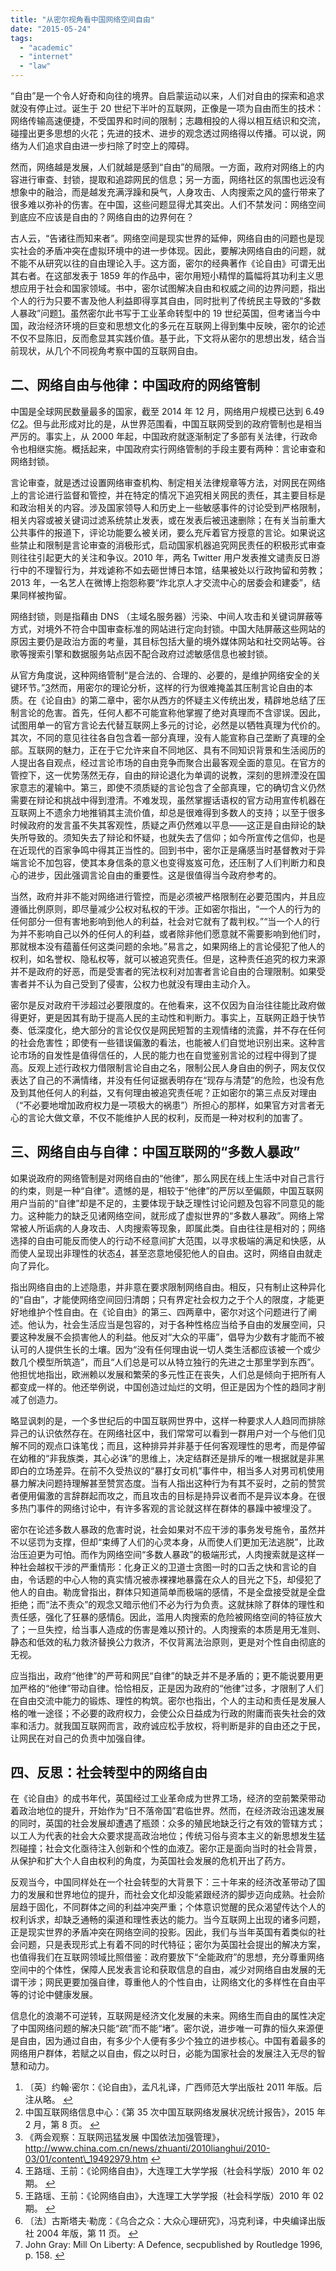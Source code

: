 ```yaml
---
title: "从密尔视角看中国网络空间自由"
date: "2015-05-24"
tags:
  - "academic"
  - "internet"
  - "law"
---
```


“自由”是一个令人好奇和向往的境界。自启蒙运动以来，人们对自由的探索和追求就没有停止过。诞生于 20 世纪下半叶的互联网，正像是一项为自由而生的技术：网络传输高速便捷，不受国界和时间的限制；志趣相投的人得以相互结识和交流，碰撞出更多思想的火花；先进的技术、进步的观念透过网络得以传播。可以说，网络为人们追求自由进一步扫除了时空上的障碍。

然而，网络越是发展，人们就越是感到“自由”的局限。一方面，政府对网络上的内容进行审查、封锁，提取和追踪网民的信息；另一方面，网络社区的氛围也远没有想象中的融洽，而是越发充满浮躁和戾气，人身攻击、人肉搜索之风的盛行带来了很多难以弥补的伤害。在中国，这些问题显得尤其突出。人们不禁发问：网络空间到底应不应该是自由的？网络自由的边界何在？

古人云，“告诸往而知来者”。网络空间是现实世界的延伸，网络自由的问题也是现实社会的矛盾冲突在虚拟环境中的进一步体现。因此，要解决网络自由的问题，就不能不从研究以往的自由理论入手。这方面，密尔的经典著作《论自由》可谓无出其右者。在这部发表于 1859 年的作品中，密尔用短小精悍的篇幅将其功利主义思想应用于社会和国家领域。书中，密尔试图解决自由和权威之间的边界问题，指出个人的行为只要不害及他人利益即得享其自由，同时批判了传统民主导致的“多数人暴政”问题[1](#fn1)。虽然密尔此书写于工业革命转型中的 19 世纪英国，但考诸当今中国，政治经济环境的巨变和思想文化的多元在互联网上得到集中反映，密尔的论述不仅不显陈旧，反而愈显其实践价值。基于此，下文将从密尔的思想出发，结合当前现状，从几个不同视角考察中国的互联网自由。

## 二、网络自由与他律：中国政府的网络管制

中国是全球网民数量最多的国家，截至 2014 年 12 月，网络用户规模已达到 6.49 亿[2](#fn2)。但与此形成对比的是，从世界范围看，中国互联网受到的政府管制也是相当严厉的。事实上，从 2000 年起，中国政府就逐渐制定了多部有关法律，行政命令也相继实施。概括起来，中国政府实行网络管制的手段主要有两种：言论审查和网络封锁。

言论审查，就是透过设置网络审查机构、制定相关法律规章等方法，对网民在网络上的言论进行监督和管控，并在特定的情况下追究相关网民的责任，其主要目标是和政治相关的内容。涉及国家领导人和历史上一些敏感事件的讨论受到严格限制，相关内容或被关键词过滤系统禁止发表，或在发表后被迅速删除；在有关当前重大公共事件的报道下，评论功能要么被关闭，要么充斥着官方授意的言论。如果说这些禁止和限制是言论审查的消极形式，启动国家机器追究网民责任的积极形式审查则往往引起更大的关注和争议。2010 年，两名 Twitter 用户发表推文谴责反日游行中的不理智行为，并戏谑称不如去砸世博日本馆，结果被处以行政拘留和劳教；2013 年，一名艺人在微博上抱怨称要“炸北京人才交流中心的居委会和建委”，结果同样被拘留。

网络封锁，则是指藉由 DNS （主域名服务器）污染、中间人攻击和关键词屏蔽等方式，对境外不符合中国审查标准的网站进行定向封锁。中国大陆屏蔽这些网站的原因主要仍是政治方面的考量，其目标包括大量的境外媒体网站和社交网站等。谷歌等搜索引擎和数据服务站点因不配合政府过滤敏感信息也被封锁。

从官方角度说，这种网络管制“是合法的、合理的、必要的，是维护网络安全的关键环节。”[3](#fn3)然而，用密尔的理论分析，这样的行为很难掩盖其压制言论自由的本质。在《论自由》的第二章中，密尔从西方的怀疑主义传统出发，精辟地总结了压制言论的危害。首先，任何人都不可能宣称他掌握了绝对真理而不含谬误。因此，试图用单一的官方言论去代替互联网上多元的讨论，必然是以牺牲真理为代价的。其次，不同的意见往往各自包含着一部分真理，没有人能宣称自己垄断了真理的全部。互联网的魅力，正在于它允许来自不同地区、具有不同知识背景和生活阅历的人提出各自观点，经过言论市场的自由竞争而聚合出最客观全面的意见。在官方的管控下，这一优势荡然无存，自由的辩论退化为单调的说教，深刻的思辨湮没在国家意志的灌输中。第三，即使不须质疑的言论包含了全部真理，它的确切含义仍然需要在辩论和挑战中得到澄清。不难发现，虽然掌握话语权的官方动用宣传机器在互联网上不遗余力地推销其主流价值，却总是很难得到多数人的支持；以至于很多时候政府的发言虽不失其客观性，质疑之声仍然难以平息——这正是自由辩论的缺失所导致的。须知失去了辩论和怀疑，也就失去了信仰；如今所宣传之信仰，也是在近现代的百家争鸣中得其正当性的。回到书中，密尔正是痛感当时基督教对于异端言论不加包容，使其本身信条的意义也变得岌岌可危，还压制了人们判断力和良心的进步，因此强调言论自由的重要性。这是很值得当今政府参考的。

当然，政府并非不能对网络进行管控，而是必须被严格限制在必要范围内，并且应遵循比例原则，即尽量减少公权对私权的干涉。正如密尔指出，“一个人的行为的任何部分一但有害地影响到他人的利益，社会对它就有了裁判权。”“当一个人的行为并不影响自己以外的任何人的利益，或者除非他们愿意就不需要影响到他们时，那就根本没有蕴蓄任何这类问题的余地。”易言之，如果网络上的言论侵犯了他人的权利，如名誉权、隐私权等，就可以被追究责任。但是，这种责任追究的权力来源并不是政府的好恶，而是受害者的宪法权利对加害者言论自由的合理限制。如果受害者并不认为自己受到了侵害，公权力也就没有理由主动介入。

密尔是反对政府干涉超过必要限度的。在他看来，这不仅因为自治往往能比政府做得更好，更是因其有助于提高人民的主动性和判断力。事实上，互联网正趋于快节奏、低深度化，绝大部分的言论仅仅是网民短暂的主观情绪的流露，并不存在任何的社会危害性；即使有一些错误偏激的看法，也能被人们自觉地识别出来。这种言论市场的自发性是值得信任的，人民的能力也在自觉鉴别言论的过程中得到了提高。反观上述行政权力借限制言论自由之名，限制公民人身自由的例子，网友仅仅表达了自己的不满情绪，并没有任何证据表明存在“现存与清楚”的危险，也没有危及到其他任何人的利益，又有何理由被追究责任呢？正如密尔的第三点反对理由（“不必要地增加政府权力是一项极大的祸患”）所担心的那样，如果官方对言者无心的言论大做文章，不仅不能维护人民的权利，反而是一种对权利的加害了。

## 三、网络自由与自律：中国互联网的“多数人暴政”

如果说政府的网络管制是对网络自由的“他律”，那么网民在线上生活中对自己言行的约束，则是一种“自律”。遗憾的是，相较于“他律”的严厉以至偏颇，中国互联网用户当前的“自律”却是不足的，主要体现于缺乏理性讨论问题及包容不同意见的能力。这种能力的缺乏见诸网络空间，就形成了虚拟世界的“多数人暴政”。网络上常常被人所诟病的人身攻击、人肉搜索等现象，即属此类。自由往往是相对的；网络选择的自由可能反而使人的行动不经意间扩大范围，以寻求极端的满足和快感，从而使人呈现出非理性的状态[4](#fn4)，甚至恣意地侵犯他人的自由。这时，网络自由就走向了异化。

指出网络自由的上述隐患，并非意在要求限制网络自由。相反，只有制止这种异化的“自由”，才能使网络空间回归清朗；只有界定社会权力之于个人的限度，才能更好地维护个性自由。在《论自由》的第三、四两章中，密尔对这个问题进行了阐述。他认为，社会生活应当是包容的，对于各种性格应当给予自由的发展空间，只要这种发展不会损害他人的利益。他反对“大众的平庸”，倡导为少数有才能而不被认可的人提供生长的土壤。因为“没有任何理由说一切人类生活都应该被一个或少数几个模型所筑造”，而且“人们总是可以从特立独行的先进之士那里学到东西”。他担忧地指出，欧洲赖以发展和繁荣的多元性正在丧失，人们总是倾向于把所有人都变成一样的。他还举例说，中国创造过灿烂的文明，但正是因为个性的趋同才削减了创造力。

略显讽刺的是，一个多世纪后的中国互联网世界中，这样一种要求人人趋同而排除异己的认识依然存在。在网络社区中，我们常常可以看到一群用户对一个与他们见解不同的观点口诛笔伐；而且，这种排异并非基于任何客观理性的思考，而是停留在幼稚的“非我族类，其心必诛”的思维上，决定结群还是排斥的唯一根据就是非黑即白的立场差异。在前不久受热议的“暴打女司机”事件中，相当多人对男司机使用暴力解决问题持理解甚至赞赏态度。当有人指出这种行为有其不妥时，之前的赞赏者便用偏激的言辞群起而攻之，而且攻击的目标是持异议者而不是异议本身。在很多热门事件的网络讨论中，有许多客观的言论就这样在群体的暴躁中被埋没了。

密尔在论述多数人暴政的危害时说，社会如果对不应干涉的事务发号施令，虽然并不以惩罚为支撑，但却“束缚了人们的心灵本身，从而使人们更加无法逃脱”，比政治压迫更为可怕。而作为网络空间“多数人暴政”的极端形式，人肉搜索就是这样一种社会越权干涉的严重情形：化身正义的卫道士贪图一时的口舌之快和言论的自由，令话题的中心人物的真实情况被赤裸裸地暴露在众人的目光之下[5](#fn5)，却侵犯了他人的自由。勒庞曾指出，群体只知道简单而极端的感情，不是全盘接受就是全盘拒绝；而“法不责众”的观念又暗示他们不必为行为负责。这就抹除了群体的理性和责任感，强化了狂暴的感情[6](#fn6)。因此，滥用人肉搜索的危险被网络空间的特征放大了；一旦失控，给当事人造成的伤害是难以预计的。人肉搜索的本质是用无准则、静态和低效的私力救济替换公力救济，不仅背离法治原则，更是对个性自由彻底的无视。

应当指出，政府“他律”的严苛和网民“自律”的缺乏并不是矛盾的；更不能说要用更加严格的“他律”带动自律。恰恰相反，正是因为政府的“他律”过多，才限制了人们在自由交流中能力的锻炼、理性的构筑。密尔也指出，个人的主动和责任是发展人格的唯一途径；不必要的政府权力，会使公众日益成为行政的附庸而丧失社会的效率和活力。就我国互联网而言，政府诚应松手放权，将判断是非的自由还之于民，让网民在对自己的负责中加强自律。

## 四、反思：社会转型中的网络自由

在《论自由》的成书年代，英国经过工业革命成为世界工场，经济的空前繁荣带动着政治地位的提升，开始作为“日不落帝国”君临世界。然而，在经济政治迅速发展的同时，英国的社会发展却遭遇了瓶颈：众多的殖民地缺乏行之有效的管辖方式；以工人为代表的社会大众要求提高政治地位；传统习俗与资本主义的新思想发生猛烈碰撞；社会文化亟待注入创新和个性的血液[7](#fn7)。密尔正是面向当时的社会背景，从保护和扩大个人自由权利的角度，为英国社会发展的危机开出了药方。

反观当今，中国同样处在一个社会转型的大背景下：三十年来的经济改革带动了国力的发展和世界地位的提升，而社会文化却没能紧跟经济的脚步迈向成熟。社会阶层趋于固化，不同群体之间的利益冲突严重；个体意识觉醒的民众渴望传达个人的权利诉求，却缺乏通畅的渠道和理性表达的能力。当今互联网上出现的诸多问题，正是现实世界的矛盾冲突在网络空间的投影。因此，我们与当年英国有着类似的社会问题，只是表现形式上有着不同的时代特征；密尔为英国社会提出的解决方案，也值得我们在互联网领域比照借鉴：政府要放下“全能政府”的思想，充分尊重网络空间中的个体性，保障人民发表言论和获取信息的自由，减少对网络自由发展的无谓干涉；网民更要加强自律，尊重他人的个性自由，让网络文化的多样性在自由平等的讨论中健康发展。

信息化的浪潮不可逆转，互联网是经济文化发展的未来。网络生而自由的属性决定了中国网络问题的解决只能“疏”而不能“堵”。密尔说，进步唯一可靠的恒久来源便是自由，因为通过自由，有多少个人便有多少个独立的进步核心。中国有着最多的网络用户群体，若赋之以自由，假之以时日，必能为国家社会的发展注入无尽的智慧和动力。

1. 〔英〕约翰·密尔：《论自由》，孟凡礼译，广西师范大学出版社 2011 年版。后注从略。 [↩](#ffn1)
2. 中国互联网络信息中心：《第 35 次中国互联网络发展状况统计报告》，2015 年 2 月，第 8 页。 [↩](#ffn2)
3. 《两会观察：互联网迅猛发展 中国依法加强管理》，http://www.china.com.cn/news/zhuanti/2010lianghui/2010-03/01/content\_19492979.htm [↩](#ffn3)
4. 王路瑶、王前：《论网络自由》，大连理工大学学报（社会科学版）2010 年 02 期。 [↩](#ffn4)
5. 王路瑶、王前：《论网络自由》，大连理工大学学报（社会科学版）2010 年 02 期。 [↩](#ffn5)
6. 〔法〕古斯塔夫·勒庞：《乌合之众：大众心理研究》，冯克利译，中央编译出版社 2004 年版，第 11 页。 [↩](#ffn6)
7. John Gray: Mill On Liberty: A Defence, secpublished by Routledge 1996, p. 158. [↩](#ffn7)
